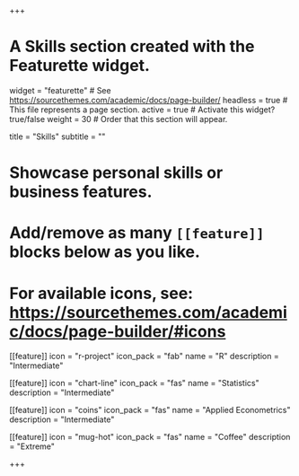 +++

# A Skills section created with the Featurette widget.

widget = "featurette"  # See https://sourcethemes.com/academic/docs/page-builder/
headless = true  # This file represents a page section.
active = true  # Activate this widget? true/false
weight = 30  # Order that this section will appear.

title = "Skills"
subtitle = ""

# Showcase personal skills or business features.
# 
# Add/remove as many `[[feature]]` blocks below as you like.
# 
# For available icons, see: https://sourcethemes.com/academic/docs/page-builder/#icons

[[feature]]
  icon = "r-project"
  icon_pack = "fab"
  name = "R"
  description = "Intermediate"
  
[[feature]]
  icon = "chart-line"
  icon_pack = "fas"
  name = "Statistics"
  description = "Intermediate"  

[[feature]]
  icon = "coins"
  icon_pack = "fas"
  name = "Applied Econometrics"
  description = "Intermediate"  
  
[[feature]]
  icon = "mug-hot"
  icon_pack = "fas"
  name = "Coffee"
  description = "Extreme"

+++

